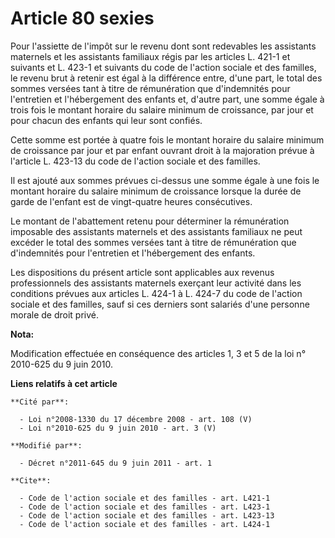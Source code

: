 # Article 80 sexies

Pour l'assiette de l'impôt sur le revenu dont sont redevables les assistants maternels et les assistants familiaux régis par
les articles L. 421-1 et suivants et L. 423-1 et suivants du code de l'action sociale et des familles, le revenu brut à
retenir est égal à la différence entre, d'une part, le total des sommes versées tant à titre de rémunération que d'indemnités
pour l'entretien et l'hébergement des enfants et, d'autre part, une somme égale à trois fois le montant horaire du salaire
minimum de croissance, par jour et pour chacun des enfants qui leur sont confiés. 

Cette somme est portée à quatre fois le montant horaire du salaire minimum de croissance par jour et par enfant ouvrant droit
à la majoration prévue à l'article L. 423-13 du code de l'action sociale et des familles. 

Il est ajouté aux sommes prévues ci-dessus une somme égale à une fois le montant horaire du salaire minimum de croissance
lorsque la durée de garde de l'enfant est de vingt-quatre heures consécutives. 

Le montant de l'abattement retenu pour déterminer la rémunération imposable des assistants maternels et des assistants
familiaux ne peut excéder le total des sommes versées tant à titre de rémunération que d'indemnités pour l'entretien et
l'hébergement des enfants. 

Les dispositions du présent article sont applicables aux revenus professionnels des assistants maternels exerçant leur
activité dans les conditions prévues aux articles L. 424-1 à L. 424-7 du code de l'action sociale et des familles, sauf si
ces derniers sont salariés d'une personne morale de droit privé.

**Nota:**

Modification effectuée en conséquence des articles 1, 3 et 5 de la loi n° 2010-625 du 9 juin 2010.

**Liens relatifs à cet article**

	**Cité par**:

	  - Loi n°2008-1330 du 17 décembre 2008 - art. 108 (V)
	  - Loi n°2010-625 du 9 juin 2010 - art. 3 (V)

	**Modifié par**:

	  - Décret n°2011-645 du 9 juin 2011 - art. 1

	**Cite**:

	  - Code de l'action sociale et des familles - art. L421-1
	  - Code de l'action sociale et des familles - art. L423-1
	  - Code de l'action sociale et des familles - art. L423-13
	  - Code de l'action sociale et des familles - art. L424-1
